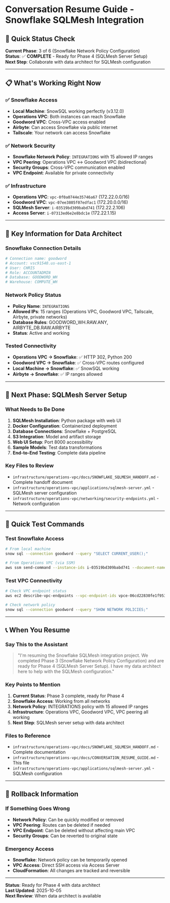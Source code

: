 # Conversation Resume Guide - Snowflake SQLMesh Integration

## 🎯 **Quick Status Check**

**Current Phase**: 3 of 6 (Snowflake Network Policy Configuration)  
**Status**: ✅ **COMPLETE** - Ready for Phase 4 (SQLMesh Server Setup)  
**Next Step**: Collaborate with data architect for SQLMesh configuration

---

## 📋 **What's Working Right Now**

### **✅ Snowflake Access**
- **Local Machine**: SnowSQL working perfectly (v3.12.0)
- **Operations VPC**: Both instances can reach Snowflake
- **Goodword VPC**: Cross-VPC access enabled
- **Airbyte**: Can access Snowflake via public internet
- **Tailscale**: Your network can access Snowflake

### **✅ Network Security**
- **Snowflake Network Policy**: `INTEGRATIONS` with 15 allowed IP ranges
- **VPC Peering**: Operations VPC ↔ Goodword VPC (bidirectional)
- **Security Groups**: Cross-VPC communication enabled
- **VPC Endpoint**: Available for private connectivity

### **✅ Infrastructure**
- **Operations VPC**: `vpc-0f0a0744e35746a67` (172.22.0.0/16)
- **Goodword VPC**: `vpc-07ee3805f07edfac1` (172.20.0.0/16)
- **SQLMesh Server**: `i-03519bd309babd741` (172.22.2.106)
- **Access Server**: `i-07313ed6e2e8bdc1e` (172.22.1.15)

---

## 🔑 **Key Information for Data Architect**

### **Snowflake Connection Details**
```bash
# Connection name: goodword
# Account: vsc91540.us-east-1
# User: CHRIS
# Role: ACCOUNTADMIN
# Database: GOODWORD_WH
# Warehouse: COMPUTE_WH
```

### **Network Policy Status**
- **Policy Name**: `INTEGRATIONS`
- **Allowed IPs**: 15 ranges (Operations VPC, Goodword VPC, Tailscale, Airbyte, private networks)
- **Database Rules**: GOODWORD_WH.RAW.ANY, AIRBYTE_DB.RAW.AIRBYTE
- **Status**: Active and working

### **Tested Connectivity**
- **Operations VPC → Snowflake**: ✅ HTTP 302, Python 200
- **Goodword VPC → Snowflake**: ✅ Cross-VPC routes configured
- **Local Machine → Snowflake**: ✅ SnowSQL working
- **Airbyte → Snowflake**: ✅ IP ranges allowed

---

## 🚀 **Next Phase: SQLMesh Server Setup**

### **What Needs to Be Done**
1. **SQLMesh Installation**: Python package with web UI
2. **Docker Configuration**: Containerized deployment
3. **Database Connections**: Snowflake + PostgreSQL
4. **S3 Integration**: Model and artifact storage
5. **Web UI Setup**: Port 8000 accessibility
6. **Sample Models**: Test data transformations
7. **End-to-End Testing**: Complete data pipeline

### **Key Files to Review**
- `infrastructure/operations-vpc/docs/SNOWFLAKE_SQLMESH_HANDOFF.md` - Complete handoff document
- `infrastructure/operations-vpc/applications/sqlmesh-server.yml` - SQLMesh server configuration
- `infrastructure/operations-vpc/networking/security-endpoints.yml` - Network configuration

---

## 🧪 **Quick Test Commands**

### **Test Snowflake Access**
```bash
# From local machine
snow sql --connection goodword --query "SELECT CURRENT_USER();"

# From Operations VPC (via SSM)
aws ssm send-command --instance-ids i-03519bd309babd741 --document-name "AWS-RunShellScript" --parameters 'commands=["curl -I https://vsc91540.us-east-1.snowflakecomputing.com"]'
```

### **Test VPC Connectivity**
```bash
# Check VPC endpoint status
aws ec2 describe-vpc-endpoints --vpc-endpoint-ids vpce-06cd22830fe1f953c --region us-east-2

# Check network policy
snow sql --connection goodword --query "SHOW NETWORK POLICIES;"
```

---

## 📞 **When You Resume**

### **Say This to the Assistant**
> "I'm resuming the Snowflake SQLMesh integration project. We completed Phase 3 (Snowflake Network Policy Configuration) and are ready for Phase 4 (SQLMesh Server Setup). I have my data architect here to help with the SQLMesh configuration."

### **Key Points to Mention**
1. **Current Status**: Phase 3 complete, ready for Phase 4
2. **Snowflake Access**: Working from all networks
3. **Network Policy**: INTEGRATIONS policy with 15 allowed IP ranges
4. **Infrastructure**: Operations VPC, Goodword VPC, VPC peering all working
5. **Next Step**: SQLMesh server setup with data architect

### **Files to Reference**
- `infrastructure/operations-vpc/docs/SNOWFLAKE_SQLMESH_HANDOFF.md` - Complete documentation
- `infrastructure/operations-vpc/docs/CONVERSATION_RESUME_GUIDE.md` - This file
- `infrastructure/operations-vpc/applications/sqlmesh-server.yml` - SQLMesh configuration

---

## 🔄 **Rollback Information**

### **If Something Goes Wrong**
- **Network Policy**: Can be quickly modified or removed
- **VPC Peering**: Routes can be deleted if needed
- **VPC Endpoint**: Can be deleted without affecting main VPC
- **Security Groups**: Can be reverted to original state

### **Emergency Access**
- **Snowflake**: Network policy can be temporarily opened
- **VPC Access**: Direct SSH access via Access Server
- **CloudFormation**: All changes are tracked and reversible

---

**Status**: Ready for Phase 4 with data architect  
**Last Updated**: 2025-10-05  
**Next Review**: When data architect is available